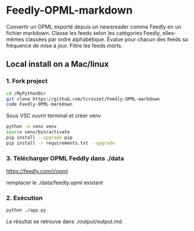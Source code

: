 # Feedly-OPML-markdown

Convertir un OPML exporté depuis un newsreader comme Feedly en un fichier markdown.
Classe les feeds selon les catégories Feedly, elles-mêmes classées par ordre alphabétique.
Évalue pour chacun des feeds sa fréquence de mise à jour.
Filtre les feeds morts.

## Local install on a Mac/linux

### 1. Fork project

```bash
cd /MyPythonDir
git clone https://github.com/tcrouzet/Feedly-OPML-markdown
code Feedly-OPML-markdown
```

Sous VSC ouvrir terminal et créer venv

```bash
python -m venv venv
source venv/bin/activate
pip install --upgrade pip
pip install -r requirements.txt --upgrade
```

### 3. Télécharger OPML Feddly dans ./data

https://feedly.com/i/opml

remplacer le ./data/feedly.opml existant

### 2. Exécution

```bash
python ./app.py
```

Le résultat se retrouve dans ./output/output.md